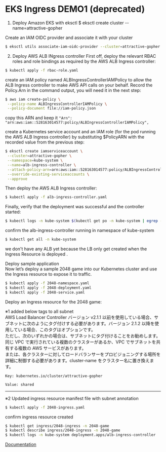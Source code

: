 # EKS Ingress DEMO1 (deprecated)

1. Deploy Amazon EKS with eksctl
   $ eksctl create cluster --name=attractive-gopher

Create an IAM OIDC provider and associate it with your cluster

```bash
$ eksctl utils associate-iam-oidc-provider --cluster=attractive-gopher --approve
```

2. Deploy AWS ALB INgress controller
   First off, deploy the relevant RBAC roles and role bindings as required by the AWS ALB Ingress controller:

```bash
$ kubectl apply -f rbac-role.yaml
```

create an IAM policy named ALBIngressControllerIAMPolicy to allow the ALB Ingress controller to make AWS API calls on your behalf. Record the Policy.Arn in the command output, you will need it in the next step:

```bash
$ aws iam create-policy \
 --policy-name ALBIngressControllerIAMPolicy \
 --policy-document file://iam-policy.json
```

copy this ARN and keep it
`"Arn": "arn:aws:iam::528163014577:policy/ALBIngressControllerIAMPolicy",`

create a Kubernetes service account and an IAM role (for the pod running the AWS ALB Ingress controller) by substituting $PolicyARN with the recorded value from the previous step:

```bash
$ eksctl create iamserviceaccount \
 --cluster=attractive-gopher \
 --namespace=kube-system \
 --name=alb-ingress-controller \
 --attach-policy-arn=arn:aws:iam::528163014577:policy/ALBIngressControllerIAMPolicy \
 --override-existing-serviceaccounts \
 --approve
```

Then deploy the AWS ALB Ingress controller:

```bash
$ kubectl apply -f alb-ingress-controller.yaml
```

Finally, verify that the deployment was successful and the controller started:

```bash
$ kubectl logs -n kube-system $(kubectl get po -n kube-system | egrep -o alb-ingress[a-zA-Z0-9-]+)
```

confirm the alb-ingress-controller running in namespace of kube-system

```bash
$ kubectl get all -n kube-system
```

we don't have any ALB yet because the LB only get created when the Ingress Resource is deployed .

Deploy sample application  
Now let’s deploy a sample 2048 game into our Kubernetes cluster and use the Ingress resource to expose it to traffic.

```bash
$ kubectl apply -f 2048-namespace.yaml
$ kubectl apply -f 2048-deployment.yaml
$ kubectl apply -f 2048-service.yaml
```

Deploy an Ingress resource for the 2048 game:

※1 added below tags to all subnet  
AWS Load Balancer Controller バージョン v2.1.1 以前を使用している場合、サブネットに次のようにタグ付けする必要があります。バージョン 2.1.2 以降を使用している場合、このタグはオプションです。  
ただし、次のいずれかの場合は、サブネットにタグ付けることをお勧めします。同じ VPC で実行されている複数のクラスターがあるか、VPC でサブネットを共有する複数の AWS サービスがあります。  
または、各クラスターに対してロードバランサーをプロビジョニングする場所を詳細に制御する必要があります。cluster-name をクラスター名に置き換えます。

```
Key: kubernetes.io/cluster/attractive-gopher

Value: shared
```

---

※2 Updated ingress resource manifest file with subnet annotation

```bash
$ kubectl apply -f 2048-ingress.yaml
```

confirm ingress resource created

```bash
$ kubectl get ingress/2048-ingress -n 2048-game
$ kubectl describe ingress/2048-ingress -n 2048-game
$ kubectl logs -n kube-system deployment.apps/alb-ingress-controller
```

[Documentation](https://aws.amazon.com/jp/blogs/opensource/kubernetes-ingress-aws-alb-ingress-controller/)
